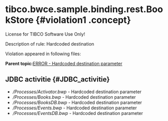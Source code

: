 # tibco.bwce.sample.binding.rest.BookStore {#violation1 .concept}

License for TIBCO Software Use Only!

Description of rule: Hardcoded destination

Violation appeared in following files:

**Parent topic:**[ERROR - Hardcoded destination parameter](../../../qa/rules/ERROR_-_Hardcoded_destination_parameter.md)

## JDBC activitie {#JDBC_activitie}

-   */Processes/Activator.bwp* - Hardcoded destination parameter
-   */Processes/Books.bwp* - Hardcoded destination parameter
-   */Processes/BooksDB.bwp* - Hardcoded destination parameter
-   */Processes/Events.bwp* - Hardcoded destination parameter
-   */Processes/EventsDB.bwp* - Hardcoded destination parameter

